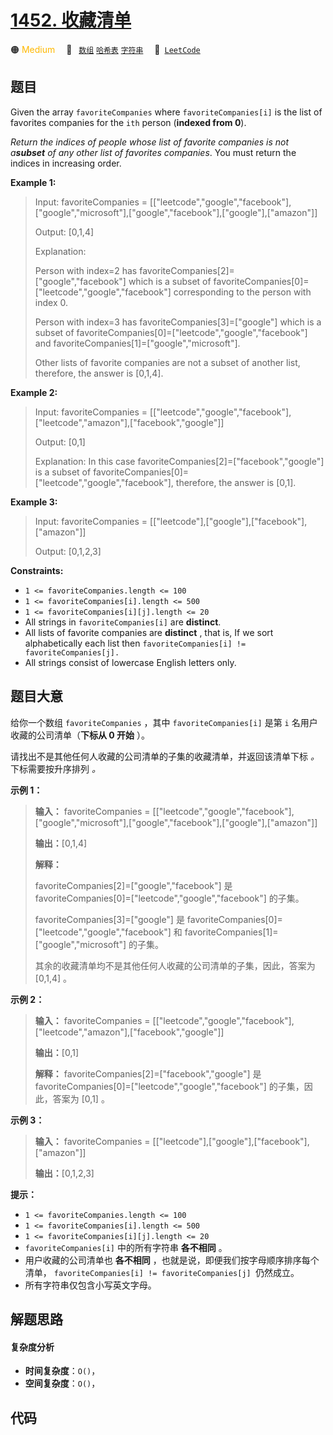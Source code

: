 # [1452. 收藏清单](https://leetcode.com/problems/people-whose-list-of-favorite-companies-is-not-a-subset-of-another-list)

🟠 <font color=#ffb800>Medium</font>&emsp; 🔖&ensp; [`数组`](/leetcode-js/outline/tag/array.md) [`哈希表`](/leetcode-js/outline/tag/hash-table.md) [`字符串`](/leetcode-js/outline/tag/string.md)&emsp; 🔗&ensp;[`LeetCode`](https://leetcode.com/problems/people-whose-list-of-favorite-companies-is-not-a-subset-of-another-list)

## 题目

Given the array `favoriteCompanies` where `favoriteCompanies[i]` is the list
of favorites companies for the `ith` person (**indexed from 0**).

_Return the indices of people whose list of favorite companies is not
a**subset** of any other list of favorites companies_. You must return the
indices in increasing order.



**Example 1:**

> Input: favoriteCompanies = [["leetcode","google","facebook"],["google","microsoft"],["google","facebook"],["google"],["amazon"]]
> 
> Output: [0,1,4] 
> 
> Explanation: 
> 
> Person with index=2 has favoriteCompanies[2]=["google","facebook"] which is a subset of favoriteCompanies[0]=["leetcode","google","facebook"] corresponding to the person with index 0. 
> 
> Person with index=3 has favoriteCompanies[3]=["google"] which is a subset of favoriteCompanies[0]=["leetcode","google","facebook"] and favoriteCompanies[1]=["google","microsoft"]. 
> 
> Other lists of favorite companies are not a subset of another list, therefore, the answer is [0,1,4].

**Example 2:**

> Input: favoriteCompanies = [["leetcode","google","facebook"],["leetcode","amazon"],["facebook","google"]]
> 
> Output: [0,1] 
> 
> Explanation: In this case favoriteCompanies[2]=["facebook","google"] is a subset of favoriteCompanies[0]=["leetcode","google","facebook"], therefore, the answer is [0,1].

**Example 3:**

> Input: favoriteCompanies = [["leetcode"],["google"],["facebook"],["amazon"]]
> 
> Output: [0,1,2,3]

**Constraints:**

  * `1 <= favoriteCompanies.length <= 100`
  * `1 <= favoriteCompanies[i].length <= 500`
  * `1 <= favoriteCompanies[i][j].length <= 20`
  * All strings in `favoriteCompanies[i]` are **distinct**.
  * All lists of favorite companies are **distinct** , that is, If we sort alphabetically each list then `favoriteCompanies[i] != favoriteCompanies[j].`
  * All strings consist of lowercase English letters only.


## 题目大意

给你一个数组 `favoriteCompanies` ，其中 `favoriteCompanies[i]` 是第 `i` 名用户收藏的公司清单（**下标从
0 开始** ）。

请找出不是其他任何人收藏的公司清单的子集的收藏清单，并返回该清单下标 _。_ 下标需要按升序排列 _。_



**示例 1：**

> 
> 
> 
> 
> 
> **输入：** favoriteCompanies = [["leetcode","google","facebook"],["google","microsoft"],["google","facebook"],["google"],["amazon"]]
> 
> **输出：**[0,1,4] 
> 
> **解释：**
> 
> favoriteCompanies[2]=["google","facebook"] 是 favoriteCompanies[0]=["leetcode","google","facebook"] 的子集。
> 
> favoriteCompanies[3]=["google"] 是 favoriteCompanies[0]=["leetcode","google","facebook"] 和 favoriteCompanies[1]=["google","microsoft"] 的子集。
> 
> 其余的收藏清单均不是其他任何人收藏的公司清单的子集，因此，答案为 [0,1,4] 。
> 
> 

**示例 2：**

> 
> 
> 
> 
> 
> **输入：** favoriteCompanies = [["leetcode","google","facebook"],["leetcode","amazon"],["facebook","google"]]
> 
> **输出：**[0,1] 
> 
> **解释：** favoriteCompanies[2]=["facebook","google"] 是 favoriteCompanies[0]=["leetcode","google","facebook"] 的子集，因此，答案为 [0,1] 。
> 
> 

**示例 3：**

> 
> 
> 
> 
> 
> **输入：** favoriteCompanies = [["leetcode"],["google"],["facebook"],["amazon"]]
> 
> **输出：**[0,1,2,3]
> 
> 



**提示：**

  * `1 <= favoriteCompanies.length <= 100`
  * `1 <= favoriteCompanies[i].length <= 500`
  * `1 <= favoriteCompanies[i][j].length <= 20`
  * `favoriteCompanies[i]` 中的所有字符串 **各不相同** 。
  * 用户收藏的公司清单也 **各不相同** ，也就是说，即便我们按字母顺序排序每个清单， `favoriteCompanies[i] != favoriteCompanies[j] `仍然成立。
  * 所有字符串仅包含小写英文字母。


## 解题思路

#### 复杂度分析

- **时间复杂度**：`O()`，
- **空间复杂度**：`O()`，

## 代码

```javascript

```